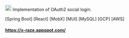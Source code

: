 <img src='https://x-raze.appspot.com/assets/xraze.png' style='height: 20px; width: auto' />
Implementation of OAuth2 social login.

[Spring Boot] [React] [MobX] [MUI] [MySQL] [GCP] [AWS]

#### https://x-raze.appspot.com/
